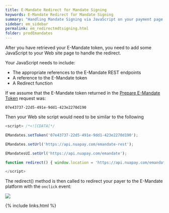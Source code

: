 ```yaml
---
title: E-Mandate Redirect for Mandate Signing
keywords: E-Mandate Redirect for Mandate Signing
summary: "Handling Mandate Signing via JavaScript on your payment page."
sidebar: em_sidebar
permalink: em_redirectmdtsigning.html
folder: prodEmandates
---
```


After you have retrieved your E-Mandate token, you need to add some JavaScript to your Web site page to handle the redirect.

Your JavaScript needs to include:

* The appropriate references to the E-Mandate REST endpoints
* A reference to the E-Mandate token
* A Redirect function

If we assume that the E-Mandate token returned in the <a href= "em_tokenredirect.html">Prepare E-Mandate Token</a> request was:

``07e43737-22d5-491e-9dd1-423e2270d190``

Then your Web site script would need to be similar to the following

```js
<script> /*<![CDATA[*/

EMandates.setToken('07e43737-22d5-491e-9dd1-423e2270d190');

EMandates.setUrl('https://api.nuapay.com/emandate-rest');

EMandatesUI.setUrl('https://api.nuapay.com/emandate');

function redirect() { window.location = 'https://api.nuapay.com/emandate/web/show?token=07e43737-22d5-491e-9dd1-423e2270d190'; }; /*]]>*/

</script>
````

The redirect() method is then called to redirect your payer to the E-Mandate platform with the ``onclick`` event:

<img src="images/sign_redirect.png">

{% include links.html %}
